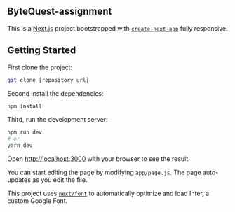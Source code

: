 ## ByteQuest-assignment

This is a [Next.js](https://nextjs.org/) project bootstrapped with [`create-next-app`](https://github.com/vercel/next.js/tree/canary/packages/create-next-app) fully responsive.

## Getting Started

First clone the project:

```bash
git clone [repository url]

```
Second install the dependencies:

```bash
npm install

```

Third, run the development server:

```bash
npm run dev
# or
yarn dev

```


Open [http://localhost:3000](http://localhost:3000) with your browser to see the result.

You can start editing the page by modifying `app/page.js`. The page auto-updates as you edit the file.

This project uses [`next/font`](https://nextjs.org/docs/basic-features/font-optimization) to automatically optimize and load Inter, a custom Google Font.
